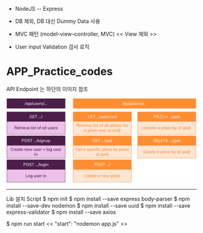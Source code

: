   + NodeJS -- Express

  + DB 제외, DB 대신 Dummy Data 사용

  + MVC 패턴 (model–view–controller, MVC)  << View 제외 >>

  + User input Validation 검사 로직

# APP_Practice_codes

API Endpoint 는 하단의 이미지 참조

![alt text](image.png)

-----------------------------------------------

Lib 설치 Script
$ npm init
$ npm install --save express body-parser
$ npm install --save-dev nodemon
$ npm install --save uuid
$ npm install --save express-validator
$ npm install --save axios

$ npm run start
<< "start": "nodemon app.js" >>